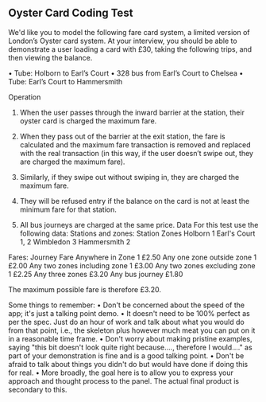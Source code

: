 Oyster Card Coding Test
-----------------------
We'd like you to model the following fare card system, a limited version of London’s Oyster card system. At your interview, you should be able to demonstrate a user loading a card with £30, taking the following trips, and then viewing the balance.

•	Tube: Holborn to Earl’s Court
•	328 bus from Earl’s Court to Chelsea
•	Tube: Earl’s Court to Hammersmith

Operation
1.	When the user passes through the inward barrier at the station, their oyster card is charged the maximum fare.

2.	When they pass out of the barrier at the exit station, the fare is calculated and the maximum fare transaction is removed and replaced with the real transaction (in this way, if the user doesn’t swipe out, they are charged the maximum fare).

3.	Similarly, if they swipe out without swiping in, they are charged the maximum fare.

4.	They will be refused entry if the balance on the card is not at least the minimum fare for that station.

5.	All bus journeys are charged at the same price.
Data
For this test use the following data:
Stations and zones:
Station	Zones
Holborn	1
Earl's Court	1, 2
Wimbledon	3
Hammersmith	2
    

Fares:
Journey	Fare
Anywhere in Zone 1	£2.50
Any one zone outside zone 1	£2.00
Any two zones including zone 1	£3.00
Any two zones excluding zone 1	£2.25
Any three zones	£3.20
Any bus journey	£1.80

The maximum possible fare is therefore £3.20.


Some things to remember:
•	Don't be concerned about the speed of the app; it's just a talking point demo.
•	It doesn't need to be 100% perfect as per the spec. Just do an hour of work and talk about what you would do from that point, i.e., the skeleton plus however much meat you can put on it in a reasonable time frame.
•	Don't worry about making pristine examples, saying "this bit doesn't look quite right because...., therefore I would...." as part of your demonstration is fine and is a good talking point.
•	Don't be afraid to talk about things you didn't do but would have done if doing this for real.
•	More broadly, the goal here is to allow you to express your approach and thought process to the panel. The actual final product is secondary to this.


